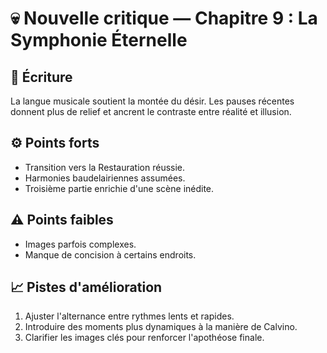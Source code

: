 # 💀 Nouvelle critique — Chapitre 9 : La Symphonie Éternelle

## 🧠 Écriture
La langue musicale soutient la montée du désir. Les pauses récentes donnent plus de relief et ancrent le contraste entre réalité et illusion.

## ⚙️ Points forts
- Transition vers la Restauration réussie.
- Harmonies baudelairiennes assumées.
- Troisième partie enrichie d'une scène inédite.

## ⚠️ Points faibles
- Images parfois complexes.
- Manque de concision à certains endroits.

## 📈 Pistes d'amélioration
1. Ajuster l'alternance entre rythmes lents et rapides.
2. Introduire des moments plus dynamiques à la manière de Calvino.
3. Clarifier les images clés pour renforcer l'apothéose finale.
